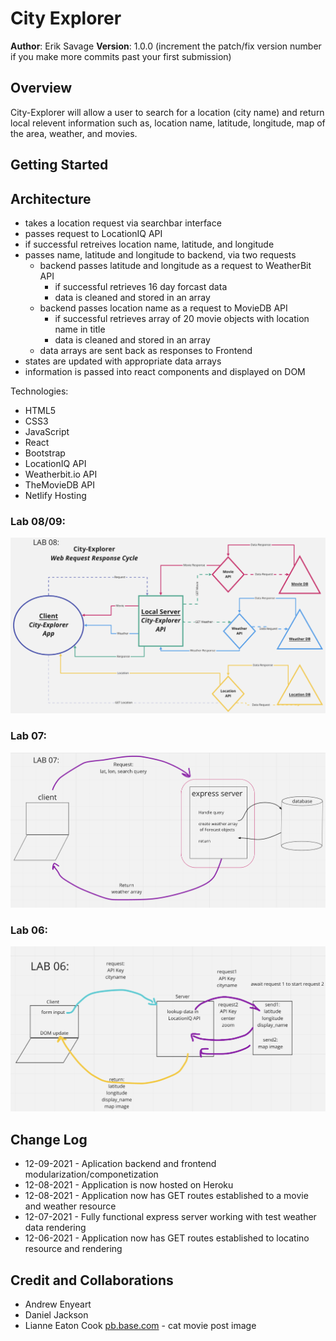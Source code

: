 # City Explorer

**Author**: Erik Savage
**Version**: 1.0.0 (increment the patch/fix version number if you make more commits past your first submission)

## Overview
<!-- Provide a high level overview of what this application is and why you are building it, beyond the fact that it's an assignment for this class. (i.e. What's your problem domain?) -->
City-Explorer will allow a user to search for a location (city name) and return local relevent information such as, location name, latitude, longitude, map of the area, weather, and movies.

## Getting Started
<!-- What are the steps that a user must take in order to build this app on their own machine and get it running? -->

## Architecture
- takes a location request via searchbar interface
- passes request to LocationIQ API
- if successful retreives location name, latitude, and longitude
- passes name, latitude and longitude to backend, via two requests
  - backend passes latitude and longitude as a request to WeatherBit API
    - if successful retrieves 16 day forcast data
    - data is cleaned and stored in an array
  - backend passes location name as a request to MovieDB API
    - if successful retrieves array of 20 movie objects with location name in title
    - data is cleaned and stored in an array
  - data arrays are sent back as responses to Frontend
- states are updated with appropriate data arrays
- information is passed into react components and displayed on DOM

Technologies:
- HTML5
- CSS3
- JavaScript
- React
- Bootstrap
- LocationIQ API
- Weatherbit.io API
- TheMovieDB API
- Netlify Hosting

### Lab 08/09:
![Lab08WRRC](public/images/lab08WRRC.png)

### Lab 07:
![Lab08WRRC](public/images/lab07WRRC.png)

### Lab 06:
![Lab08WRRC](public/images/lab06WRRC.png)

## Change Log
- 12-09-2021 - Aplication backend and frontend modularization/componetization
- 12-08-2021 - Application is now hosted on Heroku
- 12-08-2021 - Application now has GET routes established to a movie and weather resource
- 12-07-2021 - Fully functional express server working with test weather data rendering
- 12-06-2021 - Application now has GET routes established to locatino resource and rendering


## Credit and Collaborations
- Andrew Enyeart
- Daniel Jackson
- Lianne Eaton Cook [pb.base.com](https://www.pbase.com/lecook/profile) - cat movie post image